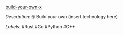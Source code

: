 [build-your-own-x](https://github.com/danistefanovic/build-your-own-x)

*Description*: 🤓 Build your own (insert technology here)

*Labels*: #Rust #Go #Python #C++
